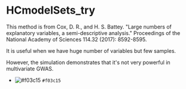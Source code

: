 # HCmodelSets_try

This method is from Cox, D. R., and H. S. Battey. "Large numbers of explanatory variables, a semi-descriptive analysis." Proceedings of the National Academy of Sciences 114.32 (2017): 8592-8595.

It is useful when we have huge number of variables but few samples.

However, the simulation demonstrates that it's not very powerful in multivariate GWAS.

- ![#f03c15](https://via.placeholder.com/15/f03c15/000000?text=+) `#f03c15`
